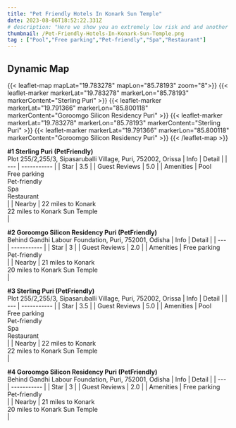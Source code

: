 ```yaml
---
title: "Pet Friendly Hotels In Konark Sun Temple"
date: 2023-08-06T18:52:22.331Z
# description: "Here we show you an extremely low risk and and another medium risk approach to earn passive income "
thumbnail: /Pet-Friendly-Hotels-In-Konark-Sun-Temple.png
tag : ["Pool","Free parking","Pet-friendly","Spa","Restaurant"]
---
```


## Dynamic Map
{{< leaflet-map  mapLat="19.783278" mapLon="85.78193" zoom="8">}}
    {{< leaflet-marker markerLat="19.783278" markerLon="85.78193" markerContent="Sterling Puri" >}}
    {{< leaflet-marker markerLat="19.791366" markerLon="85.800118" markerContent="Goroomgo Silicon Residency Puri" >}}
    {{< leaflet-marker markerLat="19.783278" markerLon="85.78193" markerContent="Sterling Puri" >}}
    {{< leaflet-marker markerLat="19.791366" markerLon="85.800118" markerContent="Goroomgo Silicon Residency Puri" >}}
{{< /leaflet-map >}}


**#1 Sterling Puri (PetFriendly)**<br>Plot 255/2,255/3, Sipasaruballi Village, Puri, 752002, Orissa
| Info | Detail |
| --- | ----------- |
| Star | 3.5 |
| Guest Reviews | 5.0 |
| Amenities | Pool<br>Free parking<br>Pet-friendly<br>Spa<br>Restaurant<br> |
| Nearby | 22 miles to Konark<br>22 miles to Konark Sun Temple<br> |

**#2 Goroomgo Silicon Residency Puri (PetFriendly)**<br>Behind Gandhi Labour Foundation, Puri, 752001, Odisha
| Info | Detail |
| --- | ----------- |
| Star | 3 |
| Guest Reviews | 2.0 |
| Amenities | Free parking<br>Pet-friendly<br> |
| Nearby | 21 miles to Konark<br>20 miles to Konark Sun Temple<br> |

**#3 Sterling Puri (PetFriendly)**<br>Plot 255/2,255/3, Sipasaruballi Village, Puri, 752002, Orissa
| Info | Detail |
| --- | ----------- |
| Star | 3.5 |
| Guest Reviews | 5.0 |
| Amenities | Pool<br>Free parking<br>Pet-friendly<br>Spa<br>Restaurant<br> |
| Nearby | 22 miles to Konark<br>22 miles to Konark Sun Temple<br> |

**#4 Goroomgo Silicon Residency Puri (PetFriendly)**<br>Behind Gandhi Labour Foundation, Puri, 752001, Odisha
| Info | Detail |
| --- | ----------- |
| Star | 3 |
| Guest Reviews | 2.0 |
| Amenities | Free parking<br>Pet-friendly<br> |
| Nearby | 21 miles to Konark<br>20 miles to Konark Sun Temple<br> |

